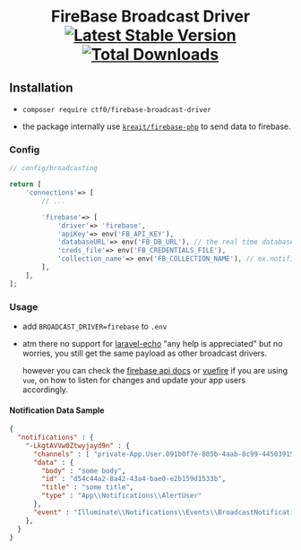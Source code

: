 <h1 align="center">
    FireBase Broadcast Driver
    <br>
    <a href="https://packagist.org/packages/ctf0/firebase-broadcast-driver"><img src="https://img.shields.io/packagist/v/ctf0/firebase-broadcast-driver.svg" alt="Latest Stable Version" /></a> <a href="https://packagist.org/packages/ctf0/firebase-broadcast-driver"><img src="https://img.shields.io/packagist/dt/ctf0/firebase-broadcast-driver.svg" alt="Total Downloads" /></a>
</h1>

## Installation

- `composer require ctf0/firebase-broadcast-driver`

- the package internally use [`kreait/firebase-php`](https://firebase-php.readthedocs.io/en/latest/) to send data to firebase.

### Config
```php
// config/broadcasting

return [
    'connections'=> [
        // ...

        'firebase'=> [
            'driver'=> 'firebase',
            'apiKey'=> env('FB_API_KEY'),
            'databaseURL'=> env('FB_DB_URL'), // the real time database url'projectId'=> env('FB_PROJECT_ID'),
            'creds_file'=> env('FB_CREDENTIALS_FILE'),
            'collection_name'=> env('FB_COLLECTION_NAME'), // ex.notifications
        ],
    ],
];
```

### Usage

- add `BROADCAST_DRIVER=firebase` to `.env`

- atm there no support for [laravel-echo](https://laravel.com/docs/5.8/broadcasting#installing-laravel-echo) "any help is appreciated" but no worries, you still get the same payload as other broadcast drivers.
   
   however you can check the [firebase api docs](https://firebase.google.com/docs/database/web/start) or [vuefire](https://github.com/vuejs/vuefire) if you are using `vue`, on how to listen for changes and update your app users accordingly.


#### Notification Data Sample
```json
{
  "notifications" : {
    "-LkgtAVVw0Ztwyjayd9n" : {
      "channels" : [ "private-App.User.091b0f7e-805b-4aab-8c99-445039157783" ],
      "data" : {
        "body" : "some body",
        "id" : "d54c44a2-8a42-43a4-bae0-e2b159d1533b",
        "title" : "some title",
        "type" : "App\\Notifications\\AlertUser"
      },
      "event" : "Illuminate\\Notifications\\Events\\BroadcastNotificationCreated"
    },
  }
}
```
